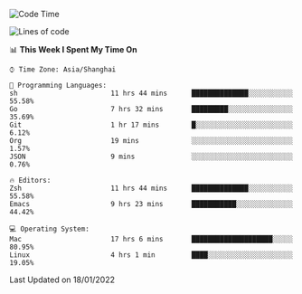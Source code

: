 <!--START_SECTION:waka-->
![Code Time](http://img.shields.io/badge/Code%20Time-573%20hrs%204%20mins-blue)

![Lines of code](https://img.shields.io/badge/From%20Hello%20World%20I%27ve%20Written-22%20Thousand%20lines%20of%20code-blue)

📊 **This Week I Spent My Time On** 

```text
⌚︎ Time Zone: Asia/Shanghai

💬 Programming Languages: 
sh                       11 hrs 44 mins      ██████████████░░░░░░░░░░░   55.58% 
Go                       7 hrs 32 mins       █████████░░░░░░░░░░░░░░░░   35.69% 
Git                      1 hr 17 mins        █░░░░░░░░░░░░░░░░░░░░░░░░   6.12% 
Org                      19 mins             ░░░░░░░░░░░░░░░░░░░░░░░░░   1.57% 
JSON                     9 mins              ░░░░░░░░░░░░░░░░░░░░░░░░░   0.76%

🔥 Editors: 
Zsh                      11 hrs 44 mins      ██████████████░░░░░░░░░░░   55.58% 
Emacs                    9 hrs 23 mins       ███████████░░░░░░░░░░░░░░   44.42%

💻 Operating System: 
Mac                      17 hrs 6 mins       ████████████████████░░░░░   80.95% 
Linux                    4 hrs 1 min         ████░░░░░░░░░░░░░░░░░░░░░   19.05%

```


 Last Updated on 18/01/2022
<!--END_SECTION:waka-->
